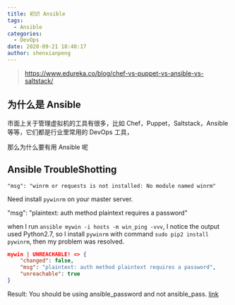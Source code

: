 ```yaml
---
title: 初识 Ansible
tags:
  - Ansible
categories:
  - DevOps
date: 2020-09-21 18:40:17
author: shenxianpeng
---
```


> https://www.edureka.co/blog/chef-vs-puppet-vs-ansible-vs-saltstack/

## 为什么是 Ansible

市面上关于管理虚拟机的工具有很多，比如 Chef，Puppet，Saltstack，Ansible 等等，它们都是行业里常用的 DevOps 工具，

那么为什么要有用 Ansible 呢

## Ansible TroubleShotting

`"msg": "winrm or requests is not installed: No module named winrm"`

Need install `pywinrm` on your master server.

"msg": "plaintext: auth method plaintext requires a password"

when I run `ansible mywin -i hosts -m win_ping -vvv`, I notice the output used Python2.7, so I install `pywinrm` with command `sudo pip2 install pywinrm`, then my problem was resolved.

```json
mywin | UNREACHABLE! => {
    "changed": false,
    "msg": "plaintext: auth method plaintext requires a password",
    "unreachable": true
}
```

Result: You should be using ansible_password and not ansible_pass. [link](https://github.com/ansible/ansible/issues/16858#issuecomment-250908554)
